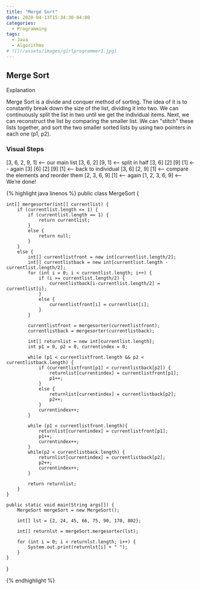 ```yaml
---
title: "Merge Sort"
date: 2020-04-13T15:34:30-04:00
categories:
  - Programming
tags:
  - Java
  - Algorithms
# ![](/assets/images/girlprogrammer1.jpg)
---
```


## Merge Sort



Explanation

Merge Sort is a divide and conquer method of sorting. The idea of it is to constantly break down the size of the list, dividing it into two. We can continuously split the list in two until we get the individual items. Next, we can reconstruct the list by comparing the smaller list. We can "stitch" these lists together, and sort the two smaller sorted lists by using two pointers in each one (p1, p2).

### Visual Steps

[3, 6, 2, 9, 1] <-- our main list
[3, 6, 2] [9, 1] <-- split in half
[3, 6] [2] [9] [1] <-- again
[3] [6] [2] [9] [1] <-- back to individual
[3, 6] [2, 9] [1] <-- compare the elements and reorder them
[2, 3, 6, 9] [1] <-- again
[1, 2, 3, 6, 9] <-- We’re done!


{% highlight java linenos %}
public class MergeSort {

    int[] mergesorter(int[] currentlist) {
        if (currentlist.length <= 1) {
            if (currentlist.length == 1) {
                return currentlist;
            }
            else {
                return null;
            }
        }
        else {
            int[] currentlistfront = new int[currentlist.length/2];
            int[] currentlistback = new int[currentlist.length - currentlist.length/2];
            for (int i = 0; i < currentlist.length; i++) {
                if (i >= currentlist.length/2) {
                    currentlistback[i-currentlist.length/2] = currentlist[i];
                }
                else {
                    currentlistfront[i] = currentlist[i];
                }
            }

            currentlistfront = mergesorter(currentlistfront);
            currentlistback = mergesorter(currentlistback);

            int[] returnlist = new int[currentlist.length];
            int p1 = 0, p2 = 0, currentindex = 0;

            while (p1 < currentlistfront.length && p2 < currentlistback.length) {
                if (currentlistfront[p1] < currentlistback[p2]) {
                    returnlist[currentindex] = currentlistfront[p1];
                    p1++;
                }
                else {
                    returnlist[currentindex] = currentlistback[p2];
                    p2++;
                }
                currentindex++;
            }

            while (p1 < currentlistfront.length){
                returnlist[currentindex] = currentlistfront[p1];
                p1++;
                currentindex++;
            }
            while(p2 < currentlistback.length) {
                returnlist[currentindex] = currentlistback[p2];
                p2++;
                currentindex++;
            }

            return returnlist;
        }
    }

    public static void main(String args[]) {
        MergeSort mergeSort = new MergeSort();

        int[] lst = {2, 24, 45, 66, 75, 90, 170, 802};

        int[] returnlst = mergeSort.mergesorter(lst);

        for (int i = 0; i < returnlst.length; i++) {
            System.out.print(returnlst[i] + " ");
        }
    }
}

{% endhighlight %}
